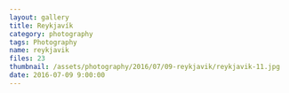 ```yaml
---
layout: gallery
title: Reykjavík
category: photography
tags: Photography
name: reykjavik
files: 23
thumbnail: /assets/photography/2016/07/09-reykjavik/reykjavik-11.jpg
date: 2016-07-09 9:00:00
---
```

